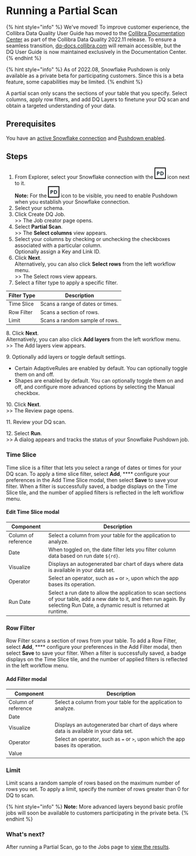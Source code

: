 # Running a Partial Scan

{% hint style="info" %}
We've moved! To improve customer experience, the Collibra Data Quality User Guide has moved to the [Collibra Documentation Center](https://productresources.collibra.com/docs/collibra/latest/Content/DataQuality/DQCoreComponents/Running%20a%20Partial%20Scan.htm) as part of the Collibra Data Quality 2022.11 release. To ensure a seamless transition, [dq-docs.collibra.com](http://dq-docs.collibra.com/) will remain accessible, but the DQ User Guide is now maintained exclusively in the Documentation Center.
{% endhint %}

{% hint style="info" %}
As of 2022.08, Snowflake Pushdown is only available as a private beta for participating customers. Since this is a beta feature, some capabilities may be limited.&#x20;
{% endhint %}

A partial scan only scans the sections of your table that you specify. Select columns, apply row filters, and add DQ Layers to finetune your DQ scan and obtain a targeted understanding of your data.&#x20;

## Prerequisites

You have an [active Snowflake connection](../../../../../connecting-to-dbs-in-owl-web/supported-drivers/connectivity-to-snowflake.md) and [Pushdown enabled](../../../../../connecting-to-dbs-in-owl-web/supported-drivers/connectivity-to-snowflake.md).

## Steps

1. From Explorer, select your Snowflake connection with the ![](../../../../../.gitbook/assets/dq-pushdown-icon.png) icon next to it.\
   **Note:** For the ![](../../../../../.gitbook/assets/dq-pushdown-icon.png) icon to be visible, you need to enable Pushdown when you establish your Snowflake connection.
2. Select your schema.
3. Click Create DQ Job.\
   \>> The Job creator page opens.
4. Select **Partial Scan**.\
   \>> The **Select columns** view appears.
5. Select your columns by checking or unchecking the checkboxes associated with a particular column. \
   Optionally assign a Key and Link ID.&#x20;
6. Click **Next**. \
   Alternatively, you can also click **Select rows** from the left workflow menu.\
   \>> The Select rows view appears.
7. Select a filter type to apply a specific filter.&#x20;

| Filter Type | Description                      |
| ----------- | -------------------------------- |
| Time Slice  | Scans a range of dates or times. |
| Row Filter  | Scans a section of rows.         |
| Limit       | Scans a random sample of rows.   |

8\. Click **Next**. \
&#x20;   Alternatively, you can also click **Add layers** from the left workflow menu.\
&#x20;   \>> The Add layers view appears.

9\. Optionally add layers or toggle default settings.&#x20;

* Certain AdaptiveRules are enabled by default. You can optionally toggle them on and off.
* Shapes are enabled by default. You can optionally toggle them on and off, and configure more advanced options by selecting the Manual checkbox.&#x20;

10\. Click **Next**.\
&#x20;     \>> The Review page opens.

11\. Review your DQ scan.&#x20;

12\. Select **Run**.\
&#x20;     \>> A dialog appears and tracks the status of your Snowflake Pushdown job.

### Time Slice

Time slice is a filter that lets you select a range of dates or times for your DQ scan. To apply a time slice filter, select **Add**, **** configure your preferences in the Add Time Slice modal, then select **Save** to save your filter. When a filter is successfully saved, a badge displays on the Time Slice tile, and the number of applied filters is reflected in the left workflow menu.&#x20;

#### Edit Time Slice modal

| Component           | Description                                                                                                                                                                           |
| ------------------- | ------------------------------------------------------------------------------------------------------------------------------------------------------------------------------------- |
| Column of reference | Select a column from your table for the application to analyze.                                                                                                                       |
| Date                | When toggled on, the date filter lets you filter column data based on run date `${rd}`.                                                                                               |
| Visualize           | Displays an autogenerated bar chart of days where data is available in your data set.                                                                                                 |
| Operator            | Select an operator, such as `=` or `>`, upon which the app bases its operation.                                                                                                       |
| Run Date            | Select a run date to allow the application to scan sections of your table, add a new date to it, and then run again. By selecting Run Date, a dynamic result is returned at runtime.  |

### Row Filter

Row Filter scans a section of rows from your table. To add a Row Filter, select **Add**, **** configure your preferences in the Add Filter modal, then select **Save** to save your filter. When a filter is successfully saved, a badge displays on the Time Slice tile, and the number of applied filters is reflected in the left workflow menu.&#x20;

#### Add Filter modal

| Component           | Description                                                                           |
| ------------------- | ------------------------------------------------------------------------------------- |
| Column of reference | Select a column from your table for the application to analyze.                       |
| Date                |                                                                                       |
| Visualize           | Displays an autogenerated bar chart of days where data is available in your data set. |
| Operator            | Select an operator, such as `=` or `>`, upon which the app bases its operation.       |
| Value               |                                                                                       |

### Limit

Limit scans a random sample of rows based on the maximum number of rows you set. To apply a limit, specify the number of rows greater than 0 for DQ to scan.&#x20;

{% hint style="info" %}
**Note:** More advanced layers beyond basic profile jobs will soon be available to customers participating in the private beta.
{% endhint %}

### What's next?

After running a Partial Scan, go to the Jobs page to [view the results](../../../../profile.md#view-the-results).
